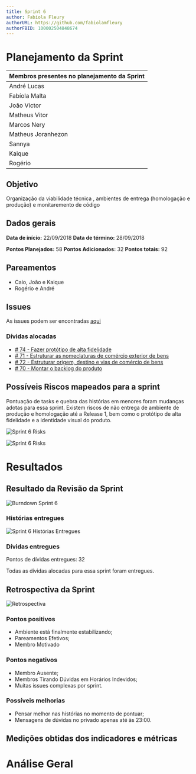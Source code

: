 ```yaml
---
title: Sprint 6
author: Fabíola Fleury
authorURL: https://github.com/fabiolamfleury
authorFBID: 100002504848674
---
```


# Planejamento da Sprint

| Membros presentes no planejamento da Sprint  |
|---------------------|
| André Lucas  |
| Fabíola Malta  |
| João Victor  |
| Matheus Vitor   |
| Marcos Nery  |
| Matheus Joranhezon   |
| Sannya   |
| Kaique   |
| Rogério   |

## Objetivo

Organização da viabilidade técnica , ambientes de entrega (homologação e produção) e monitaremento de código

## Dados gerais

**Data de início:** 22/09/2018
**Data de término:** 28/09/2018

**Pontos Planejados:** 58
**Pontos Adicionados:** 32
**Pontos totais:** 92


## Pareamentos

- Caio, João e Kaique
- Rogério e André


## Issues

As issues podem ser encontradas [aqui](https://github.com/fga-eps-mds/2018.2-ComexStat/milestone/8)


### Dívidas alocadas

- [# 74 - Fazer protótipo de alta fidelidade](https://github.com/fga-eps-mds/2018.2-ComexStat/issues/74)
- [# 71 -  Estruturar as nomeclaturas de comércio exterior de bens](https://github.com/fga-eps-mds/2018.2-ComexStat/issues/71)
- [# 72 -  Estruturar origem, destino e vias de comércio de bens](https://github.com/fga-eps-mds/2018.2-ComexStat/issues/72)
- [# 70 -  Montar o backlog do produto](https://github.com/fga-eps-mds/2018.2-ComexStat/issues/70)

## Possíveis Riscos mapeados para a sprint

Pontuação de tasks e quebra das histórias em menores foram mudanças adotas para essa sprint. Existem riscos de não entrega de ambiente de produção e homologação até a
Release 1, bem como o protótipo de alta fidelidade e a identidade visual do produto.

![Sprint 6 Risks](https://fga-eps-mds.github.io/2018.2-ComexStat/img/sprints/riscos_sprin5.jpg)

![Sprint 6 Risks](https://fga-eps-mds.github.io/2018.2-ComexStat/img/sprints/burndown_riscos_sprint5.jpg)

# Resultados


## Resultado da Revisão da Sprint

![Burndown Sprint 6](https://fga-eps-mds.github.io/2018.2-ComexStat/img/sprints/sprint6/burndown.png)

### Histórias entregues

![Sprint 6 Histórias Entregues](https://fga-eps-mds.github.io/2018.2-ComexStat/img/sprints/sprint6/entregues_sprint6.png)


### Dívidas entregues

Pontos de dívidas entregues: 32

Todas as dívidas alocadas para essa sprint foram entregues.


## Retrospectiva da Sprint

![Retrospectiva](https://fga-eps-mds.github.io/2018.2-ComexStat/img/sprints/sprint6/retrospectiva.jpg)

### Pontos positivos

- Ambiente está finalmente estabilizando;
- Pareamentos Efetivos;
- Membro Motivado

### Pontos negativos

- Membro Ausente;
- Membros Tirando Dúvidas em Horários Indevidos;
- Muitas issues complexas por sprint.

### Possíveis melhorias

- Pensar melhor nas histórias no momento de pontuar;
- Mensagens de dúvidas no privado apenas até às 23:00.


## Medições obtidas dos indicadores e métricas





# Análise Geral

